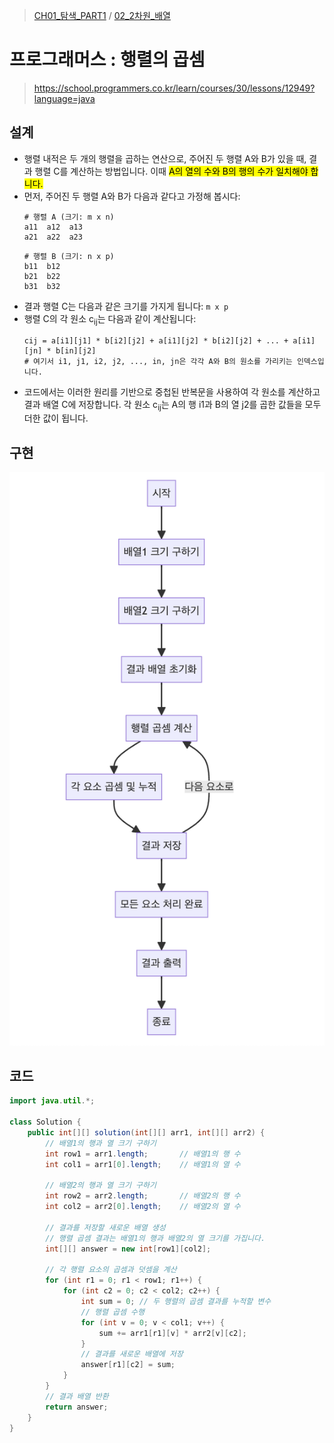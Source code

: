 > [CH01_탐색_PART1](../) / [02_2차원_배열](./)

# 프로그래머스 : 행렬의 곱셈
> https://school.programmers.co.kr/learn/courses/30/lessons/12949?language=java

## 설계
- 행렬 내적은 두 개의 행렬을 곱하는 연산으로, 주어진 두 행렬 A와 B가 있을 때, 결과 행렬 C를 계산하는 방법입니다. 이때 <mark>A의 열의 수와 B의 행의 수가 일치해야 합니다.</mark>
- 먼저, 주어진 두 행렬 A와 B가 다음과 같다고 가정해 봅시다:
    ```
    # 행렬 A (크기: m x n)
    a11  a12  a13
    a21  a22  a23
    ```
    ```
    # 행렬 B (크기: n x p)
    b11  b12
    b21  b22
    b31  b32
    ```
- 결과 행렬 C는 다음과 같은 크기를 가지게 됩니다: `m x p`
- 행렬 C의 각 원소 c<sub>ij</sub>는 다음과 같이 계산됩니다:
    ```
    cij = a[i1][j1] * b[i2][j2] + a[i1][j2] * b[i2][j2] + ... + a[i1][jn] * b[in][j2]
    # 여기서 i1, j1, i2, j2, ..., in, jn은 각각 A와 B의 원소를 가리키는 인덱스입니다.
    ```
- 코드에서는 이러한 원리를 기반으로 중첩된 반복문을 사용하여 각 원소를 계산하고 결과 배열 C에 저장합니다. 각 원소 c<sub>ij</sub>는 A의 행 i1과 B의 열 j2를 곱한 값들을 모두 더한 값이 됩니다.

## 구현
![PRG_42840](./PRG_12949.png)

## 코드
```java
import java.util.*;

class Solution {
    public int[][] solution(int[][] arr1, int[][] arr2) {
        // 배열1의 행과 열 크기 구하기
        int row1 = arr1.length;       // 배열1의 행 수
        int col1 = arr1[0].length;    // 배열1의 열 수
        
        // 배열2의 행과 열 크기 구하기
        int row2 = arr2.length;       // 배열2의 행 수
        int col2 = arr2[0].length;    // 배열2의 열 수
        
        // 결과를 저장할 새로운 배열 생성
        // 행렬 곱셈 결과는 배열1의 행과 배열2의 열 크기를 가집니다.
        int[][] answer = new int[row1][col2];
        
        // 각 행렬 요소의 곱셈과 덧셈을 계산
        for (int r1 = 0; r1 < row1; r1++) {
            for (int c2 = 0; c2 < col2; c2++) {
                int sum = 0; // 두 행렬의 곱셈 결과를 누적할 변수
                // 행렬 곱셈 수행
                for (int v = 0; v < col1; v++) {
                    sum += arr1[r1][v] * arr2[v][c2];
                }
                // 결과를 새로운 배열에 저장
                answer[r1][c2] = sum;
            }        
        }
        // 결과 배열 반환
        return answer;
    }
}
```